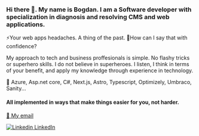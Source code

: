 ### Hi there 👋. My name is Bogdan. I am a Software developer with specialization in diagnosis and resolving CMS and web applications.  

⚡Your web apps headaches. A thing of the past. 
🤔How can I say that with confidence?

My approach to tech and business proffesionals is simple. No flashy tricks or superhero skills. I do not believe in superheroes. 
I listen, I think in terms of your benefit, and apply my knowledge through experience in technology. 

💬 Azure, Asp.net core, C#, Next.js, Astro, Typescript, Optimizely, Umbraco, Sanity... 

#### All implemented in ways that make things easier for you, not harder.

[:email: My email](mailto:bogdan.stojanovic@gmail.com)  

[![Linkedin](https://i.stack.imgur.com/gVE0j.png) LinkedIn](https://www.linkedin.com/in/bogdanstojanovic/)

<!--
**bogdanstojanovic/bogdanstojanovic** is a ✨ _special_ ✨ repository because its `README.md` (this file) appears on your GitHub profile.

Here are some ideas to get you started:

- 🔭 I’m currently working on ...
- 🌱 I’m currently learning ...
- 👯 I’m looking to collaborate on ...
- 🤔 I’m looking for help with ...
- 💬 Ask me about ...
- 📫 How to reach me: ...
- 😄 Pronouns: ...
- ⚡ Fun fact: ...
-->
